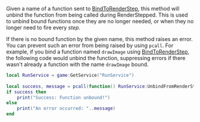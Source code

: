 Given a name of a function sent to [BindToRenderStep](https://developer.roblox.com/en-us/api-reference/function/RunService/BindToRenderStep), this method will unbind the function from being called during RenderStepped. This is used to unbind bound functions once they are no longer needed, or when they no longer need to fire every _step_.

If there is no bound function by the given name, this method raises an error. You can prevent such an error from being raised by using `pcall`. For example, if you bind a function named `drawImage` using [BindToRenderStep](https://developer.roblox.com/en-us/api-reference/function/RunService/BindToRenderStep), the following code would unbind the function, suppressing errors if there wasn't already a function with the name `drawImage` bound.

```lua
local RunService = game:GetService("RunService")
    
local success, message = pcall(function() RunService:UnbindFromRenderStep("drawImage") end)
if success then
	print("Success: Function unbound!")
else
	print("An error occurred: "..message)
end
```